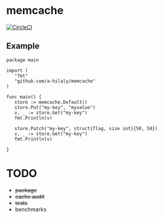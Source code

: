 # memcache


[![CircleCI](https://circleci.com/gh/A-Hilaly/memcache/tree/master.svg?style=svg&circle-token=8ae9aff37a33b81224f4bdb43b5d5621ac766f7b)](https://circleci.com/gh/A-Hilaly/memcache/tree/master)


 ## Example

 ```golang
package main

import (
	"fmt"
	"github.com/a-hilaly/memcache"
)

func main() {
    store := memcache.Default()
    store.Put("my-key", "myvalue")
    v, _ := store.Get("my-key")
    fmt.Println(v)

    store.Patch("my-key", struct{flag, size int}{50, 50})
    v, _ := store.Get("my-key")
    fmt.Println(v)

}
 ```

 # TODO

 - ~~package~~
 - ~~cache audit~~
 - ~~tests~~
 - benchmarks